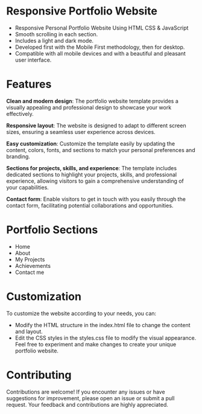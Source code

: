 # Responsive Portfolio Website
+ Responsive Personal Portfolio Website Using HTML CSS & JavaScript
+ Smooth scrolling in each section.
+ Includes a light and dark mode.
+ Developed first with the Mobile First methodology, then for desktop.
+ Compatible with all mobile devices and with a beautiful and pleasant user interface.

# Features
**Clean and modern design**: The portfolio website template provides a visually appealing and professional design to showcase your work effectively.

**Responsive layout**: The website is designed to adapt to different screen sizes, ensuring a seamless user experience across devices.

**Easy customization**: Customize the template easily by updating the content, colors, fonts, and sections to match your personal preferences and branding.

**Sections for projects, skills, and experience**: The template includes dedicated sections to highlight your projects, skills, and professional experience, allowing visitors to gain a comprehensive understanding of your capabilities.

**Contact form**: Enable visitors to get in touch with you easily through the contact form, facilitating potential collaborations and opportunities.

# Portfolio Sections
+ Home
+ About
+ My Projects
+ Achievements
+ Contact me
  
# Customization
To customize the website according to your needs, you can:
+ Modify the HTML structure in the index.html file to change the content and layout.
+ Edit the CSS styles in the styles.css file to modify the visual appearance.
  Feel free to experiment and make changes to create your unique portfolio website.

# Contributing
Contributions are welcome! If you encounter any issues or have suggestions for improvement, please open an issue or submit a pull request. Your feedback and contributions are highly appreciated.
